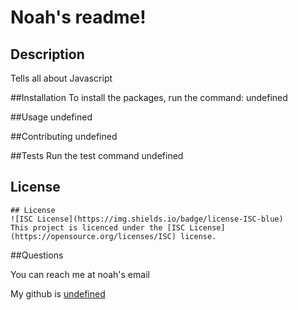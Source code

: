 # Noah's readme!
## Description
Tells all about Javascript

##Installation
To install the packages, run the command: undefined

##Usage
undefined

##Contributing
undefined

##Tests
Run the test command undefined



## License

    ## License
    ![ISC License](https://img.shields.io/badge/license-ISC-blue)
    This project is licenced under the [ISC License](https://opensource.org/licenses/ISC) license.

##Questions

You can reach me at noah's email

My github is [undefined](https://github.com/undefined)
